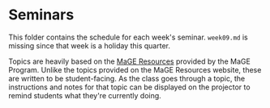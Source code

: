 # Seminars

This folder contains the schedule for each week's seminar.
`week09.md` is missing since that week is a holiday this quarter.

Topics are heavily based on the [MaGE Resources](https://sites.google.com/mtholyoke.edu/mage-training-curriculum/home) provided by the MaGE Program.
Unlike the topics provided on the MaGE Resources website, these are written to be student-facing.
As the class goes through a topic, the instructions and notes for that topic can be displayed on the projector to remind students what they're currently doing.
